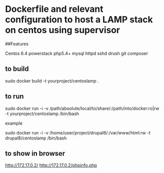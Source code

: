# Dockerfile and relevant configuration to host a LAMP stack on centos using supervisor

##Features

Centos 6.4
powerstack
php5.4+
mysql
httpd
sshd
drush
git
composer

## to build

sudo docker build -t yourproject/centoslamp .

## to run 
sudo docker run -i -v /path/absolute/local/to/share/:/path/into/docker:ro|rw -t yourproject/centoslamp /bin/bash

example

sudo docker run -i -v /home/user/project/drupal8/:/var/www/html:rw -t drupal8/centoslamp /bin/bash

## to show in browser

http://172.17.0.2/
http://172.17.0.2/phpinfo.php
